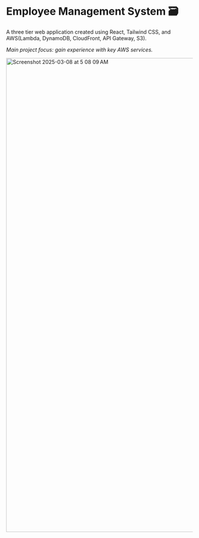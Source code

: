 # Employee Management System 🗃️

A three tier web application created using React, Tailwind CSS, and AWS(Lambda, DynamoDB, CloudFront, API Gateway, S3).

_Main project focus: gain experience with key AWS services._

<img width="1280" alt="Screenshot 2025-03-08 at 5 08 09 AM" src="https://github.com/user-attachments/assets/b1d4bb39-55d0-45dc-977a-e536590094a6" />
